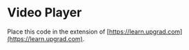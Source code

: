 # Video Player

Place this code in the extension of [https://learn.upgrad.com](https://learn.upgrad.com).
